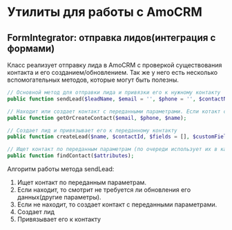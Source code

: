 # Утилиты для работы с AmoCRM

## FormIntegrator: отправка лидов(интеграция c формами)

Класс реализует отправку лида в AmoCRM с проверкой существования контакта и его созданием/обновлением. Так же у него есть
несколько вспомогательных методов, которые могут быть полезны.

```php
// Основной метод для отправки лида и привязки его к нужному контакту
public function sendLead($leadName, $email = '', $phone = '', $contactName = '', $leadFields = [], $leadCustomFields = []);

// Находит или создает контакт с переданными параметрами. Если котакт существует, то обновляет его данные при необходимости
public function getOrCreateContact($email, $phone, $name);

// Создает лид и привязывает его к переданному контакту
public function createLead($name, $contactId, $fields = [], $customFields = []);

// Ищет контакт по переданным параметрам (по очереди использует их в качестве параметра `query` до первого найденного элемента)
public function findContact($attributes);
```

Алгоритм работы метода sendLead:

1. Ищет контакт по переданным параметрам.
2. Если находит, то смотрит не требуется ли обновления его данных(другие параметры).
3. Если не находит, то создает контакт с переданными параметрами.
4. Создает лид
5. Привязывает его к контакту